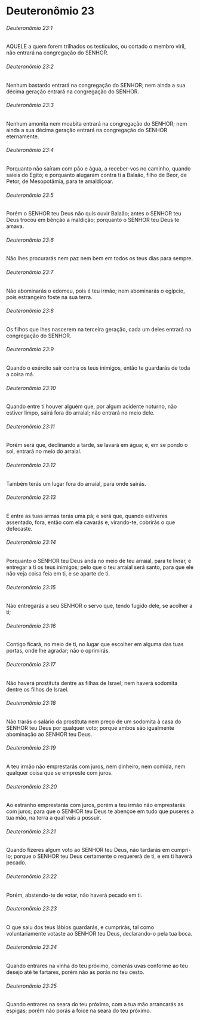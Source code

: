 # Deuteronômio 23

###### Deuteronômio 23:1

AQUELE a quem forem trilhados os testículos, ou cortado o membro viril, não entrará na congregação do SENHOR.

###### Deuteronômio 23:2

Nenhum bastardo entrará na congregação do SENHOR; nem ainda a sua décima geração entrará na congregação do SENHOR.

###### Deuteronômio 23:3

Nenhum amonita nem moabita entrará na congregação do SENHOR; nem ainda a sua décima geração entrará na congregação do SENHOR eternamente.

###### Deuteronômio 23:4

Porquanto não saíram com pão e água, a receber-vos no caminho, quando saíeis do Egito; e porquanto alugaram contra ti a Balaão, filho de Beor, de Petor, de Mesopotâmia, para te amaldiçoar.

###### Deuteronômio 23:5

Porém o SENHOR teu Deus não quis ouvir Balaão; antes o SENHOR teu Deus trocou em bênção a maldição; porquanto o SENHOR teu Deus te amava.

###### Deuteronômio 23:6

Não lhes procurarás nem paz nem bem em todos os teus dias para sempre.

###### Deuteronômio 23:7

Não abominarás o edomeu, pois é teu irmão; nem abominarás o egípcio, pois estrangeiro foste na sua terra.

###### Deuteronômio 23:8

Os filhos que lhes nascerem na terceira geração, cada um deles entrará na congregação do SENHOR.

###### Deuteronômio 23:9

Quando o exército sair contra os teus inimigos, então te guardarás de toda a coisa má.

###### Deuteronômio 23:10

Quando entre ti houver alguém que, por algum acidente noturno, não estiver limpo, sairá fora do arraial; não entrará no meio dele.

###### Deuteronômio 23:11

Porém será que, declinando a tarde, se lavará em água; e, em se pondo o sol, entrará no meio do arraial.

###### Deuteronômio 23:12

Também terás um lugar fora do arraial, para onde sairás.

###### Deuteronômio 23:13

E entre as tuas armas terás uma pá; e será que, quando estiveres assentado, fora, então com ela cavarás e, virando-te, cobrirás o que defecaste.

###### Deuteronômio 23:14

Porquanto o SENHOR teu Deus anda no meio de teu arraial, para te livrar, e entregar a ti os teus inimigos; pelo que o teu arraial será santo, para que ele não veja coisa feia em ti, e se aparte de ti.

###### Deuteronômio 23:15

Não entregarás a seu SENHOR o servo que, tendo fugido dele, se acolher a ti;

###### Deuteronômio 23:16

Contigo ficará, no meio de ti, no lugar que escolher em alguma das tuas portas, onde lhe agradar; não o oprimirás.

###### Deuteronômio 23:17

Não haverá prostituta dentre as filhas de Israel; nem haverá sodomita dentre os filhos de Israel.

###### Deuteronômio 23:18

Não trarás o salário da prostituta nem preço de um sodomita à casa do SENHOR teu Deus por qualquer voto; porque ambos são igualmente abominação ao SENHOR teu Deus.

###### Deuteronômio 23:19

A teu irmão não emprestarás com juros, nem dinheiro, nem comida, nem qualquer coisa que se empreste com juros.

###### Deuteronômio 23:20

Ao estranho emprestarás com juros, porém a teu irmão não emprestarás com juros; para que o SENHOR teu Deus te abençoe em tudo que puseres a tua mão, na terra a qual vais a possuir.

###### Deuteronômio 23:21

Quando fizeres algum voto ao SENHOR teu Deus, não tardarás em cumpri-lo; porque o SENHOR teu Deus certamente o requererá de ti, e em ti haverá pecado.

###### Deuteronômio 23:22

Porém, abstendo-te de votar, não haverá pecado em ti.

###### Deuteronômio 23:23

O que saiu dos teus lábios guardarás, e cumprirás, tal como voluntariamente votaste ao SENHOR teu Deus, declarando-o pela tua boca.

###### Deuteronômio 23:24

Quando entrares na vinha do teu próximo, comerás uvas conforme ao teu desejo até te fartares, porém não as porás no teu cesto.

###### Deuteronômio 23:25

Quando entrares na seara do teu próximo, com a tua mão arrancarás as espigas; porém não porás a foice na seara do teu próximo.

